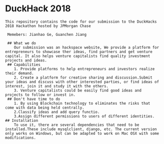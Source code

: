 # DuckHack 2018
    This repository contains the code for our submission to the DuckHacks 2018 Hackathon hosted by JPMorgan Chase
   
     Memebers: Jianhao Ge, Guanchen Jiang
     
     ## What we do
        Our submission was an hackspace website, We provide a platform for  entrepreneurs to showcase ther ideas, find partners and get venture capital. It also helps venture capitalists find quality investment projects and ideas.
     ## Capabilities
        1. Provide platforms to help entrepreneurs and investors realize their demand.
        2. Create a platform for creative sharing and discussion.Submit your ideas and discuss with other interested parties, or find ideas of interest, join it and study it with the others.
        3. Venture capitalists could be easily find good ideas and projects to follow or invest in.
     ## Don't have time to do
        1. By using Blockchain technology to eliminates the risks that come with data being held centrally.
        2.Classify ideas and add query functio.
        3.Assign different permissions to users of different identities.
    ## Installation
        To use it, there are several dependencies that need to be installed.These include mysqlclient, django, etc. The current version only works on Windows, but can be adapted to work on Mac OSX with some modifications.

